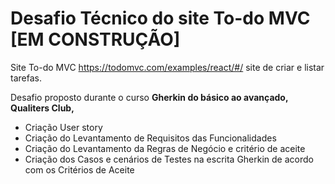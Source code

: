 # Desafio Técnico do site To-do MVC [EM CONSTRUÇÃO]

Site To-do MVC https://todomvc.com/examples/react/#/ site de criar e listar tarefas.

Desafio proposto durante o curso **Gherkin do básico ao avançado, Qualiters Club,** 

- Criação User story
- Criação do Levantamento de Requisitos das Funcionalidades
- Criação do Levantamento da Regras de Negócio e critério de aceite
- Criação dos Casos e cenários de Testes na escrita Gherkin de acordo com os Critérios de Aceite
    
